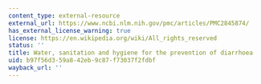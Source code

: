 ```yaml
---
content_type: external-resource
external_url: https://www.ncbi.nlm.nih.gov/pmc/articles/PMC2845874/
has_external_license_warning: true
license: https://en.wikipedia.org/wiki/All_rights_reserved
status: ''
title: Water, sanitation and hygiene for the prevention of diarrhoea
uid: b97f56d3-59a8-42eb-9c87-f73037f2fdbf
wayback_url: ''
---
```

